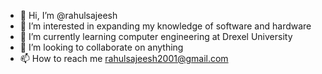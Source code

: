 - 👋 Hi, I’m @rahulsajeesh
- 👀 I’m interested in expanding my knowledge of software and hardware
- 🌱 I’m currently learning computer engineering at Drexel University
- 💞️ I’m looking to collaborate on anything
- 📫 How to reach me rahulsajeesh2001@gmail.com

<!---
rahulsajeesh/rahulsajeesh is a ✨ special ✨ repository because its `README.md` (this file) appears on your GitHub profile.
You can click the Preview link to take a look at your changes.
--->
